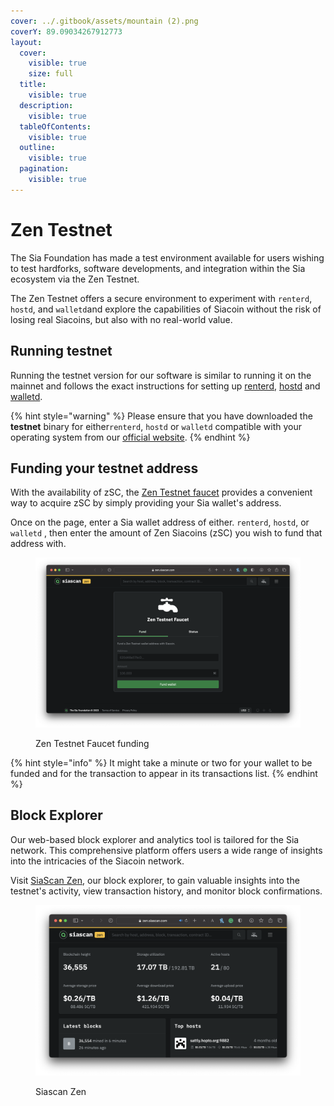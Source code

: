 ```yaml
---
cover: ../.gitbook/assets/mountain (2).png
coverY: 89.09034267912773
layout:
  cover:
    visible: true
    size: full
  title:
    visible: true
  description:
    visible: true
  tableOfContents:
    visible: true
  outline:
    visible: true
  pagination:
    visible: true
---
```


# Zen Testnet

The Sia Foundation has made a test environment available for users wishing to test hardforks, software developments, and integration within the Sia ecosystem via the Zen Testnet.

The Zen Testnet offers a secure environment to experiment with `renterd`, `hostd`, and `walletd`and explore the capabilities of Siacoin without the risk of losing real Siacoins, but also with no real-world value.&#x20;

## Running testnet

Running the testnet version for our software is similar to running it on the mainnet and follows the exact instructions for setting up [renterd](../renting/setting-up-renterd/), [hostd](../hosting/setup-guides/) and [walletd](../wallet/setting-up-walletd/).

{% hint style="warning" %}
Please ensure that you have downloaded the **testnet** binary for either`renterd`, `hostd` or `walletd` compatible with your operating system from our [official website](https://sia.tech).&#x20;
{% endhint %}

## Funding your testnet address

With the availability of zSC, the [Zen Testnet faucet](https://zen.siascan.com/faucet) provides a convenient way to acquire zSC by simply providing your Sia wallet's address.

Once on the page, enter a Sia wallet address of either. `renterd`, `hostd`, or `walletd` , then enter the amount of Zen Siacoins (zSC) you wish to fund that address with.&#x20;

<figure><img src="../.gitbook/assets/zen faucet funding.png" alt=""><figcaption><p>Zen Testnet Faucet funding</p></figcaption></figure>

{% hint style="info" %}
It might take a minute or two for your wallet to be funded and for the transaction to appear in its transactions list.
{% endhint %}

## Block Explorer&#x20;

Our web-based block explorer and analytics tool is tailored for the Sia network. This comprehensive platform offers users a wide range of insights into the intricacies of the Siacoin network.&#x20;

Visit [SiaScan Zen](https://zen.siascan.com), our block explorer, to gain valuable insights into the testnet's activity, view transaction history, and monitor block confirmations.&#x20;

<figure><img src="../.gitbook/assets/siascan.png" alt=""><figcaption><p>Siascan Zen</p></figcaption></figure>

